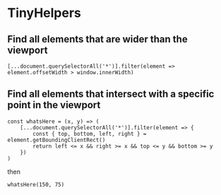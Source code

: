 # TinyHelpers

## Find all elements that are wider than the viewport
```
[...document.querySelectorAll('*')].filter(element => element.offsetWidth > window.innerWidth)
```

## Find all elements that intersect with a specific point in the viewport

```
const whatsHere = (x, y) => (
    [...document.querySelectorAll('*')].filter(element => {
        const { top, bottom, left, right } = element.getBoundingClientRect()
        return left <= x && right >= x && top <= y && bottom >= y
    })
)
```

then

```
whatsHere(150, 75)
```
